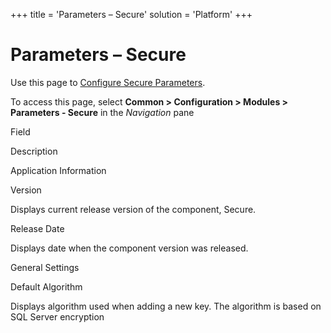 +++
title = 'Parameters – Secure'
solution = 'Platform'
+++

# Parameters – Secure

<div class="use">

Use this page to [Configure Secure
Parameters](../Use_Cases/Configure_Secure_Parameters.htm).

</div>

To access this page, select <span style="font-weight: bold;">Common \>
Configuration \> Modules \> Parameters - Secure</span> in the
<span style="font-style: italic;">Navigation</span> pane

Field

Description

Application Information

Version

Displays current release version of the component, Secure.

Release Date

Displays date when the component version was released.

General Settings

Default Algorithm

Displays algorithm used when adding a new key. The algorithm is based on
SQL Server encryption
